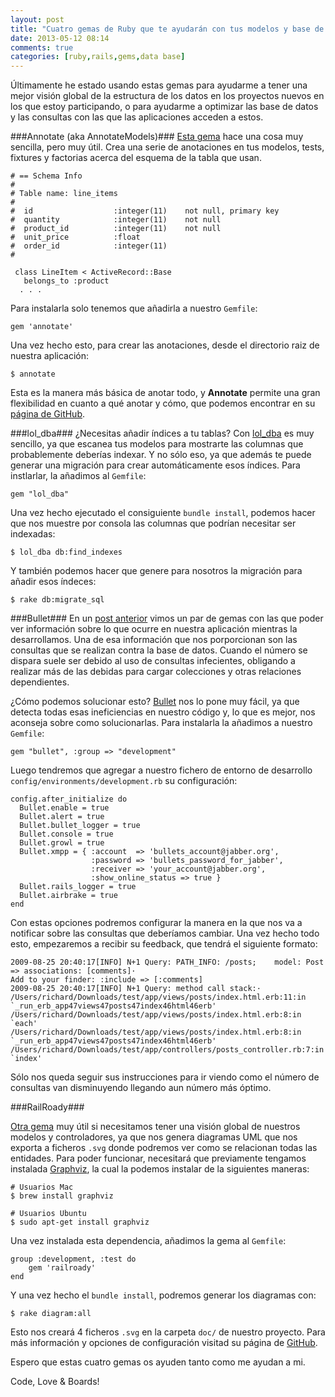 ```yaml
---
layout: post
title: "Cuatro gemas de Ruby que te ayudarán con tus modelos y base de dato."
date: 2013-05-12 08:14
comments: true
categories: [ruby,rails,gems,data base]
---
```


Últimamente he estado usando estas gemas para ayudarme a tener una mejor visión global de la estructura de los datos en los proyectos nuevos en los que estoy participando, o para ayudarme a optimizar las base de datos y las consultas con las que las aplicaciones acceden a estos.

<!--more-->

###Annotate (aka AnnotateModels)###
<a href="https://github.com/ctran/annotate_models" target="_blank">Esta gema</a> hace una cosa muy sencilla, pero muy útil. Crea una serie de anotaciones en tus modelos, tests, fixtures y factorias acerca del esquema de la tabla que usan.

    # == Schema Info
    #
    # Table name: line_items
    #
    #  id                  :integer(11)    not null, primary key
    #  quantity            :integer(11)    not null
    #  product_id          :integer(11)    not null
    #  unit_price          :float
    #  order_id            :integer(11)
    #

     class LineItem < ActiveRecord::Base
       belongs_to :product
      . . .

Para instalarla solo tenemos que añadirla a nuestro <code>Gemfile</code>:

    gem 'annotate'

Una vez hecho esto, para crear las anotaciones, desde el directorio raiz de nuestra aplicación:

    $ annotate

Esta es la manera más básica de anotar todo, y **Annotate** permite una gran flexibilidad en cuanto a qué anotar y cómo, que podemos encontrar en su <a href="https://github.com/ctran/annotate_models" target="_blank">página de GitHub</a>.

###lol_dba###
¿Necesitas añadir índices a tu tablas? Con <a href="https://github.com/plentz/lol_dba" target="_blank">lol_dba</a> es muy sencillo, ya que escanea tus modelos para mostrarte las columnas que probablemente deberías indexar. Y no sólo eso, ya que además te puede generar una migración para crear automáticamente esos índices. Para instlarlar, la añadimos al <code>Gemfile</code>:

    gem "lol_dba"

Una vez hecho ejecutado el consiguiente <code>bundle install</code>, podemos hacer que nos muestre por consola las columnas que podrían necesitar ser indexadas:

    $ lol_dba db:find_indexes

Y también podemos hacer que genere para nosotros la migración para añadir esos índeces:

    $ rake db:migrate_sql

###Bullet###
En un [post anterior](/blog/2013/02/14/dos-maneras-de-tener-siempre-a-mano-toda-la-informacion-de-tu-aplicacion-rails-en-desarrollo) vimos un par de gemas con las que poder ver información sobre lo que ocurre en nuestra aplicación mientras la desarrollamos. Una de esa información que nos porporcionan son las consultas que se realizan contra la base de datos. Cuando el número se dispara suele ser debido al uso de consultas infecientes, obligando a realizar más de las debidas para cargar colecciones y otras relaciones dependientes.

¿Cómo podemos solucionar esto? <a href="https://github.com/flyerhzm/bullet" target="_blank">Bullet</a> nos lo pone muy fácil, ya que detecta todas esas ineficiencias en nuestro código y, lo que es mejor, nos aconseja sobre como solucionarlas. Para instalarla la añadimos a nuestro <code>Gemfile</code>:

    gem "bullet", :group => "development"

Luego tendremos que agregar a nuestro fichero de entorno de desarrollo <code>config/environments/development.rb</code> su configuración:

    config.after_initialize do
      Bullet.enable = true
      Bullet.alert = true
      Bullet.bullet_logger = true
      Bullet.console = true
      Bullet.growl = true
      Bullet.xmpp = { :account  => 'bullets_account@jabber.org',
                      :password => 'bullets_password_for_jabber',
                      :receiver => 'your_account@jabber.org',
                      :show_online_status => true }
      Bullet.rails_logger = true
      Bullet.airbrake = true
    end

Con estas opciones podremos configurar la manera en la que nos va a notificar sobre las consultas que deberíamos cambiar. Una vez hecho todo esto, empezaremos a recibir su feedback, que tendrá el siguiente formato:

    2009-08-25 20:40:17[INFO] N+1 Query: PATH_INFO: /posts;    model: Post => associations: [comments]·
    Add to your finder: :include => [:comments]
    2009-08-25 20:40:17[INFO] N+1 Query: method call stack:·
    /Users/richard/Downloads/test/app/views/posts/index.html.erb:11:in `_run_erb_app47views47posts47index46html46erb'
    /Users/richard/Downloads/test/app/views/posts/index.html.erb:8:in `each'
    /Users/richard/Downloads/test/app/views/posts/index.html.erb:8:in `_run_erb_app47views47posts47index46html46erb'
    /Users/richard/Downloads/test/app/controllers/posts_controller.rb:7:in `index'

Sólo nos queda seguir sus instrucciones para ir viendo como el número de consultas van disminuyendo llegando aun número más óptimo.

###RailRoady###

<a href="https://github.com/preston/railroady" target="_blank">Otra gema</a> muy útil si necesitamos tener una visión global de nuestros modelos y controladores, ya que nos genera diagramas UML que nos exporta a ficheros <code>.svg</code> donde podremos ver como se relacionan todas las entidades.
Para poder funcionar, necesitará que previamente tengamos instalada <a href="http://www.graphviz.org/">Graphviz</a>, la cual la podemos instalar de la siguientes maneras:

    # Usuarios Mac
    $ brew install graphviz

    # Usuarios Ubuntu
    $ sudo apt-get install graphviz

Una vez instalada esta dependencia, añadimos la gema al <code>Gemfile</code>:

    group :development, :test do
        gem 'railroady'
    end

Y una vez hecho el <code>bundle install</code>, podremos generar los diagramas con:

    $ rake diagram:all

Esto nos creará 4 ficheros <code>.svg</code> en la carpeta <code>doc/</code> de nuestro proyecto. Para más información y opciones de configuración visitad su página de <a href="https://github.com/preston/railroady" target="_blank">GitHub</a>.

Espero que estas cuatro gemas os ayuden tanto como me ayudan a mi.

Code, Love & Boards!


